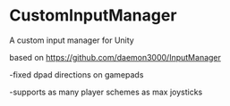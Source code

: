 # CustomInputManager
A custom input manager for Unity

based on https://github.com/daemon3000/InputManager

-fixed dpad directions on gamepads

-supports as many player schemes as max joysticks
